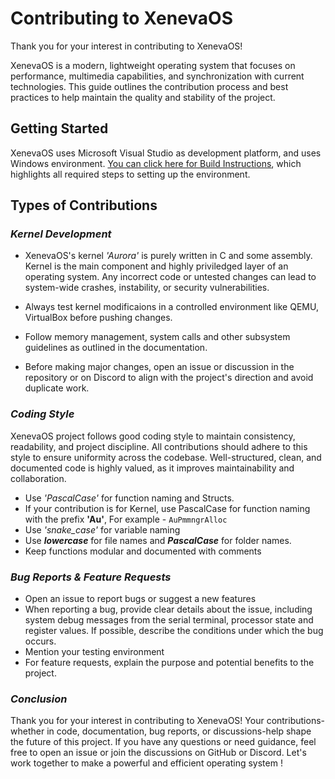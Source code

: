 # Contributing to XenevaOS

Thank you for your interest in contributing to XenevaOS!

XenevaOS is a modern, lightweight operating system that focuses on performance, multimedia capabilities, and synchronization with current technologies. This guide outlines the contribution process and best practices to help maintain the quality and stability of the project.
## Getting Started
XenevaOS uses Microsoft Visual Studio as development platform, and uses Windows environment. [You can click here for Build Instructions](BuildInstructions.md), which highlights all required steps to setting up the environment.

## Types of Contributions

### *Kernel Development*
- XenevaOS's kernel _'Aurora'_ is purely written in C and some assembly. Kernel is the main component and highly priviledged layer of an operating system. Any incorrect code or untested changes can lead to system-wide crashes, instability, or security vulnerabilities.

- Always test kernel modificaions in a controlled environment like QEMU, VirtualBox before pushing changes.

- Follow memory management, system calls and other subsystem guidelines as outlined in the documentation.

- Before making major changes, open an issue or discussion in the repository or on Discord to align with the project's direction and avoid duplicate work.

### *Coding Style*
XenevaOS project follows good coding style to maintain consistency, readability, and project discipline. All contributions should adhere to this style to ensure uniformity across the codebase. Well-structured, clean, and documented code is highly valued, as it improves maintainability and collaboration. 

- Use _'PascalCase'_ for function naming and Structs. 
- If your contribution is for Kernel, use PascalCase for function naming with the prefix __'Au'__, For example - ```AuPmmngrAlloc```
- Use _'snake_case'_  for variable naming 
- Use __*lowercase*__ for file names and __*PascalCase*__ 
for folder names.
- Keep functions modular and documented with comments

### *Bug Reports & Feature Requests*
- Open an issue to report bugs or suggest a new features
- When reporting a bug, provide clear details about the issue, including system debug messages from the serial terminal, processor state and register values. If possible, describe the conditions under which the bug occurs.
- Mention your testing environment
- For feature requests, explain the purpose and potential benefits to the project.

### *Conclusion*
Thank you for your interest in contributing to XenevaOS! Your contributions-whether in code, documentation, bug reports, or discussions-help shape the future of this project. If you have any questions or need guidance, feel free to open an issue or join the discussions on GitHub or Discord. Let's work together to make a powerful and efficient operating system !


